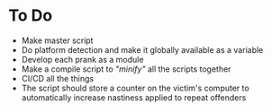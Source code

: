 # To Do

- Make master script
- Do platform detection and make it globally available as a variable
- Develop each prank as a module
- Make a compile script to _"minify"_ all the scripts together
- CI/CD all the things
- The script should store a counter on the victim's computer to automatically increase nastiness applied to repeat offenders
